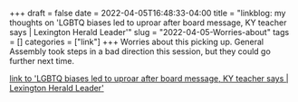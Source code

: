 +++draft = falsedate = 2022-04-05T16:48:33-04:00title = "linkblog: my thoughts on 'LGBTQ biases led to uproar after board message, KY teacher says | Lexington Herald Leader'"slug = "2022-04-05-Worries-about"tags = []categories = ["link"]+++Worries about this picking up. General Assembly took steps in a bad direction this session, but they could go further next time. [link to 'LGBTQ biases led to uproar after board message, KY teacher says | Lexington Herald Leader'](https://www.kentucky.com/news/local/education/article260127690.html)